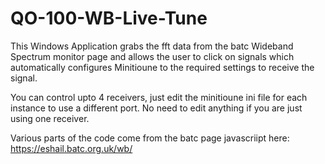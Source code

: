 # QO-100-WB-Live-Tune

This Windows Application grabs the fft data from the batc Wideband Spectrum monitor page and allows the user to click on signals which automatically configures Minitioune to the required settings to receive the signal. 

You can control upto 4 receivers, just edit the minitioune ini file for each instance to use a different port.
No need to edit anything if you are just using one receiver.

Various parts of the code come from the batc page javascriipt here: https://eshail.batc.org.uk/wb/
